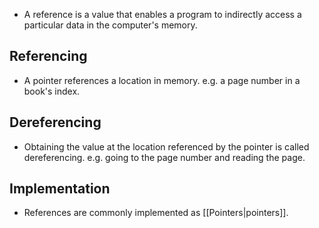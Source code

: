 - A reference is a value that enables a program to indirectly access a particular data in  the computer's memory.
## Referencing
- A pointer references a location in memory. e.g. a page number in a book's index.
## Dereferencing
- Obtaining the value at the location referenced by the pointer is called dereferencing. e.g. going to the page number and reading the page.
## Implementation
- References are commonly implemented as [[Pointers|pointers]].